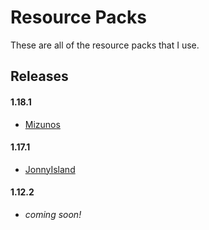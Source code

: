 # Resource Packs

These are all of the resource packs that I use.

## Releases

#### 1.18.1

- [Mizunos](https://github.com/CVXSL-MC/Resource-Packs/releases/tag/Mizunos)

#### 1.17.1

- [JonnyIsland](https://github.com/CVXSL-MC/Resource-Packs/releases/tag/JonnyIsland)

#### 1.12.2

- *coming soon!*
